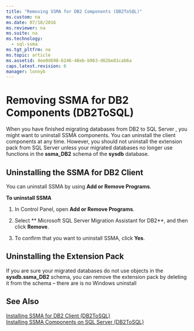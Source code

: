 ```yaml
---
title: "Removing SSMA for DB2 Components (DB2ToSQL)"
ms.custom: na
ms.date: 07/18/2016
ms.reviewer: na
ms.suite: na
ms.technology: 
  - sql-ssma
ms.tgt_pltfrm: na
ms.topic: article
ms.assetid: 4ee0d698-6246-48eb-b963-d62be81cab6a
caps.latest.revision: 6
manager: lonnyb
---
```

# Removing SSMA for DB2 Components (DB2ToSQL)
When you have finished migrating databases from DB2 to  SQL Server , you might want to uninstall SSMA components. You can uninstall the client components at any time. However, you should not uninstall the extension pack from  SQL Server  unless your migrated databases no longer use functions in the **ssma_DB2** schema of the **sysdb** database.  
  
## Uninstalling the SSMA for DB2 Client  
You can uninstall SSMA by using **Add or Remove Programs**.  
  
**To uninstall SSMA**  
  
1.  In Control Panel, open **Add or Remove Programs**.  
  
2.  Select ** Microsoft  SQL Server  Migration Assistant for DB2**, and then click **Remove**.  
  
3.  To confirm that you want to uninstall SSMA, click **Yes**.  
  
## Uninstalling the Extension Pack  
If you are sure your migrated databases do not use objects in the **sysdb.ssma_DB2** schema, you can remove the extension pack by deleting it from the schema – there are is no Windows uninstall  
  
## See Also  
[Installing SSMA for DB2 Client &#40;DB2ToSQL&#41;](../content/Installing-SSMA-for-DB2-Client--DB2ToSQL-.md)  
[Installing SSMA Components on SQL Server &#40;DB2ToSQL&#41;](../content/Installing-SSMA-Components-on-SQL-Server--DB2ToSQL-.md)  
  
